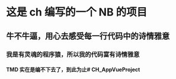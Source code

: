# 这是 ch 编写的一个 NB 的项目

## 牛不牛逼，用心去感受每一行代码中的诗情雅意

### 我是有灵魂的程序猿，所以我的代码富有诗情雅意

#### TMD 实在是编不下去了，到此为止# CH_AppVueProject
